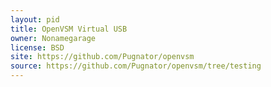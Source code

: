 ```yaml
---
layout: pid
title: OpenVSM Virtual USB
owner: Nonamegarage
license: BSD
site: https://github.com/Pugnator/openvsm
source: https://github.com/Pugnator/openvsm/tree/testing
---
```

